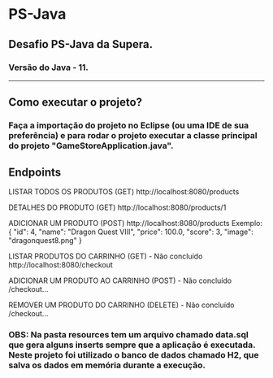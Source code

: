 # PS-Java
## Desafio PS-Java da Supera.
### Versão do Java - 11.
---

## Como executar o projeto?
### Faça a importação do projeto no Eclipse (ou uma IDE de sua preferência) e para rodar o projeto executar a classe principal do projeto "GameStoreApplication.java".

## Endpoints
LISTAR TODOS OS PRODUTOS (GET)
http://localhost:8080/products

DETALHES DO PRODUTO (GET)
http://localhost:8080/products/1

ADICIONAR UM PRODUTO (POST)
http://localhost:8080/products
Exemplo:
{
    "id": 4,
    "name": "Dragon Quest VIII",
    "price": 100.0,
    "score": 3,
    "image": "dragonquest8.png"
}

LISTAR PRODUTOS DO CARRINHO (GET) - Não concluído
http://localhost:8080/checkout

ADICIONAR UM PRODUTO AO CARRINHO (POST) - Não concluído
/checkout...

REMOVER UM PRODUTO DO CARRINHO (DELETE) - Não concluído
/checkout...

### OBS: Na pasta resources tem um arquivo chamado data.sql que gera alguns inserts sempre que a aplicação é executada. Neste projeto foi utilizado o banco de dados chamado H2, que salva os dados em memória durante a execução.
